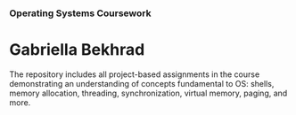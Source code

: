 ### Operating Systems Coursework
# Gabriella Bekhrad 

The repository includes all project-based assignments in the course demonstrating an understanding of concepts fundamental to OS: shells, memory allocation, threading, synchronization, virtual memory, paging, and more. 
